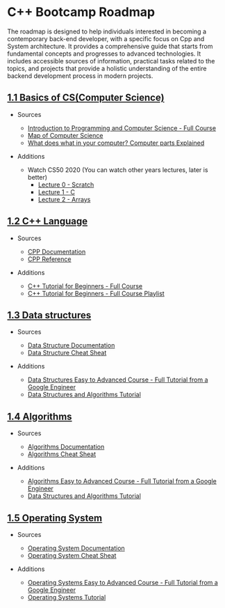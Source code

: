 # C++ Bootcamp Roadmap

The roadmap is designed to help individuals interested in becoming a contemporary back-end developer, with a specific focus on Cpp and System architecture. It provides a comprehensive guide that starts from fundamental concepts and progresses to advanced technologies. It includes accessible sources of information, practical tasks related to the topics, and projects that provide a holistic understanding of the entire backend development process in modern projects.

## <a href="https://github.com/iabdukhoshimov/cpp-bootcamp-roadmap/blob/main/1.1%20Basic%20Computer%20Science/readme.md">1.1 Basics of CS(Computer Science)</a>

* Sources
  * [Introduction to Programming and Computer Science - Full Course](https://youtu.be/zOjov-2OZ0E)
  * [Map of Computer Science](https://youtu.be/SzJ46YA_RaA)
  * [What does what in your computer? Computer parts Explained](https://youtu.be/ExxFxD4OSZ0)

* Additions
  * Watch CS50 2020 (You can watch other years lectures, later is better)
    * [Lecture 0 - Scratch](https://youtu.be/YoXxevp1WRQ)
    * [Lecture 1 - C](https://youtu.be/zYierUhIFNQ)
    * [Lecture 2 - Arrays](https://youtu.be/tI_tIZFyKBw)

## <a href="https://github.com/iabdukhoshimov/cpp-bootcamp-roadmap/blob/main/1.2%20CPP%20Language/readme.md">1.2 C++ Language</a>

* Sources
  * [CPP Documentation](https://www.learncpp.com/)
  * [CPP Reference](https://en.cppreference.com/w/)

* Additions
  * [C++ Tutorial for Beginners - Full Course](https://youtu.be/vLnPwxZdW4Y)
  * [C++ Tutorial for Beginners - Full Course Playlist](https://youtu.be/s0g4ty29Xgg)

## <a href="https://github.com/iabdukhoshimov/cpp-bootcamp-roadmap/blob/main/1.3%20Data%20structures/readme.md">1.3 Data structures</a>

* Sources
  * [Data Structure Documentation](https://www.geeksforgeeks.org/data-structures/)
  * [Data Structure Cheat Sheat](https://www.codecademy.com/learn/c-plus-plus-for-programmers/modules/cpp-built-in-data-structures/cheatsheet)

* Additions
  * [Data Structures Easy to Advanced Course - Full Tutorial from a Google Engineer](https://youtu.be/RBSGKlAvoiM)
  * [Data Structures and Algorithms Tutorial](https://youtube.com/playlist?list=PLpPXw4zFa0uKKhaSz87IowJnOTzh9tiBk)

## <a href="https://github.com/iabdukhoshimov/cpp-bootcamp-roadmap/blob/main/1.4%20Algorithms/readme.md">1.4 Algorithms</a>

* Sources
  * [Algorithms Documentation](https://www.geeksforgeeks.org/fundamentals-of-algorithms/)
  * [Algorithms Cheat Sheat](https://www.codecademy.com/learn/paths/computer-science/tracks/cspath-algorithms/modules/cspath-big-o/cheatsheet)

* Additions
  * [Algorithms Easy to Advanced Course - Full Tutorial from a Google Engineer](https://youtu.be/RBSGKlAvoiM)
  * [Data Structures and Algorithms Tutorial](https://youtube.com/playlist?list=PLpPXw4zFa0uKKhaSz87IowJnOTzh9tiBk)

## <a href="https://github.com/iabdukhoshimov/cpp-bootcamp-roadmap/blob/main/1.5%20Operating%20System/readme.md">1.5 Operating System</a>

* Sources
  * [Operating System Documentation](https://www.geeksforgeeks.org/operating-systems/)
  * [Operating System Cheat Sheat](https://www.codecademy.com/learn/paths/computer-science/tracks/cspath-operating-systems/modules/cspath-os-basics/cheatsheet)

* Additions
  * [Operating Systems Easy to Advanced Course - Full Tutorial from a Google Engineer](https://youtu.be/26QPDBe-NB8)
  * [Operating Systems Tutorial](https://youtu.be/vBURTt97EkA)
